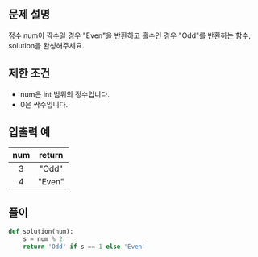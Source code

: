 ## 문제 설명
정수 num이 짝수일 경우 "Even"을 반환하고 홀수인 경우 "Odd"를 반환하는 함수, solution을 완성해주세요.

## 제한 조건
* num은 int 범위의 정수입니다.
* 0은 짝수입니다.

## 입출력 예
|num|	return|
|:---:|:---:|
|3	|"Odd"|
|4|	"Even"|

## **풀이**

```python
def solution(num):
    s = num % 2
    return 'Odd' if s == 1 else 'Even'
```
